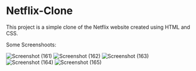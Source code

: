 # Netflix-Clone
This project is a simple clone of the Netflix website created using HTML and CSS.

Some Screenshoots:

![Screenshot (161)](https://github.com/kurmideepak/Netflix-Clone/assets/140266333/4069806a-7f82-4857-a27b-f37826a11f88)
![Screenshot (162)](https://github.com/kurmideepak/Netflix-Clone/assets/140266333/95390119-dfdb-4e4e-82b9-5cb1c3e625aa)
![Screenshot (163)](https://github.com/kurmideepak/Netflix-Clone/assets/140266333/5364a5f5-7b0b-4cc1-959a-42df098234c7)
![Screenshot (164)](https://github.com/kurmideepak/Netflix-Clone/assets/140266333/34daf965-fd47-42e7-8d4d-c41c0a83510f)
![Screenshot (165)](https://github.com/kurmideepak/Netflix-Clone/assets/140266333/45c89c9b-36c2-4e8c-9fba-e6b60f79ba43)
